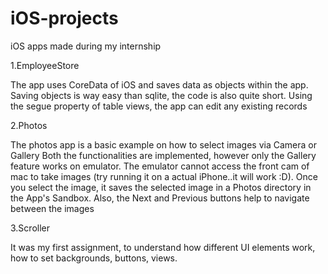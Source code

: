# iOS-projects
iOS apps made during my internship


1.EmployeeStore

The app uses CoreData of iOS and saves data as objects within the app.
Saving objects is way easy than sqlite, the code is also quite short. 
Using the segue property of table views, the app can edit any existing records

2.Photos

The photos app is a basic example on how to select images via Camera or Gallery
Both the functionalities are implemented, however only the Gallery feature works on emulator.
The emulator cannot access the front cam of mac to take images (try running it on a actual iPhone..it will work :D).
Once you select the image, it saves the selected image in a Photos directory in the App's Sandbox. Also, the Next and Previous buttons help to navigate between the images


3.Scroller

It was my first assignment, to understand how different UI elements work, how to set backgrounds, buttons, views. 

